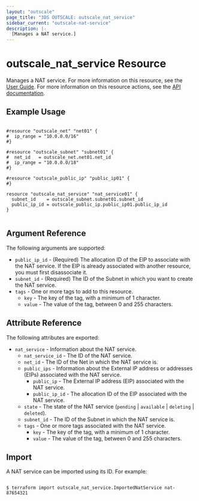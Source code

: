 ```yaml
---
layout: "outscale"
page_title: "3DS OUTSCALE: outscale_nat_service"
sidebar_current: "outscale-nat-service"
description: |-
  [Manages a NAT service.]
---
```


# outscale_nat_service Resource

Manages a NAT service.
For more information on this resource, see the [User Guide](https://wiki.outscale.net/display/EN/About+NAT+Devices).
For more information on this resource actions, see the [API documentation](https://docs.outscale.com/api#3ds-outscale-api-natservice).

## Example Usage

```hcl

#resource "outscale_net" "net01" {
#  ip_range = "10.0.0.0/16"
#}

#resource "outscale_subnet" "subnet01" {
#  net_id   = outscale_net.net01.net_id
#  ip_range = "10.0.0.0/18"
#}

#resource "outscale_public_ip" "public_ip01" {
#}

resource "outscale_nat_service" "nat_service01" {
  subnet_id    = outscale_subnet.subnet01.subnet_id
  public_ip_id = outscale_public_ip.public_ip01.public_ip_id
}


```

## Argument Reference

The following arguments are supported:

* `public_ip_id` - (Required) The allocation ID of the EIP to associate with the NAT service. If the EIP is already associated with another resource, you must first disassociate it.
* `subnet_id` - (Required) The ID of the Subnet in which you want to create the NAT service.
* `tags` - One or more tags to add to this resource.
    * `key` - The key of the tag, with a minimum of 1 character.
    * `value` - The value of the tag, between 0 and 255 characters.

## Attribute Reference

The following attributes are exported:

* `nat_service` - Information about the NAT service.
  * `nat_service_id` - The ID of the NAT service.
  * `net_id` - The ID of the Net in which the NAT service is.
  * `public_ips` - Information about the External IP address or addresses (EIPs) associated with the NAT service.
    * `public_ip` - The External IP address (EIP) associated with the NAT service.
    * `public_ip_id` - The allocation ID of the EIP associated with the NAT service.
  * `state` - The state of the NAT service (`pending` \| `available` \| `deleting` \| `deleted`).
  * `subnet_id` - The ID of the Subnet in which the NAT service is.
  * `tags` - One or more tags associated with the NAT service.
    * `key` - The key of the tag, with a minimum of 1 character.
    * `value` - The value of the tag, between 0 and 255 characters.

## Import

A NAT service can be imported using its ID. For example:

```

$ terraform import outscale_nat_service.ImportedNatService nat-87654321

```